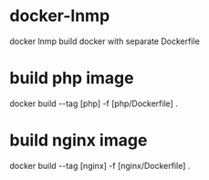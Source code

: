 # docker-lnmp
docker lnmp
build docker with separate Dockerfile
# build php image
docker build --tag [php] -f [php/Dockerfile] .
# build nginx image
docker build --tag [nginx] -f [nginx/Dockerfile] .
